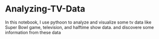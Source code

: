 # Analyzing-TV-Data
In this notebook, I use pythoon to analyze and visualize some tv data like Super Bowl game, television, and halftime show data. and discovere some information from these data
